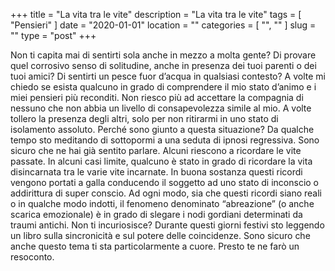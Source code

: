 +++
title = "La vita tra le vite"
description = "La vita tra le vite"
tags = [ "Pensieri" ]
date = "2020-01-01"
location = ""
categories = [
  "",
  ""
]
slug = ""
type = "post"
+++

Non ti capita mai di sentirti sola anche in mezzo a molta gente? Di provare quel corrosivo senso di solitudine, anche in presenza dei tuoi parenti o dei tuoi amici? Di sentirti un pesce fuor d’acqua in qualsiasi contesto? A volte mi chiedo se esista qualcuno in grado di comprendere il mio stato d’animo e i miei pensieri più reconditi. Non riesco più ad accettare la compagnia di nessuno che non abbia un livello di consapevolezza simile al mio. A volte tollero la presenza degli altri, solo per non ritirarmi in uno stato di isolamento assoluto. Perché sono giunto a questa situazione? Da qualche tempo sto meditando di sottopormi a una seduta di ipnosi regressiva. Sono sicuro che ne hai già sentito parlare. Alcuni riescono a ricordare le vite passate. In alcuni casi limite, qualcuno è stato in grado di ricordare la vita disincarnata tra le varie vite incarnate. In buona sostanza questi ricordi vengono portati a galla conducendo il soggetto ad uno stato di inconscio o addirittura di super conscio. Ad ogni modo, sia che questi ricordi siano reali o in qualche modo indotti, il fenomeno denominato “abreazione” (o anche scarica emozionale) è in grado di slegare i nodi gordiani determinati da traumi antichi. Non ti incuriosisce? Durante questi giorni festivi sto leggendo un libro sulla sincronicità e sul potere delle coincidenze. Sono sicuro che anche questo tema ti sta particolarmente a cuore. Presto te ne farò un resoconto.
